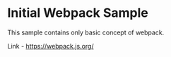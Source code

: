 # Initial Webpack Sample
This sample contains only basic concept of webpack.

Link - https://webpack.js.org/